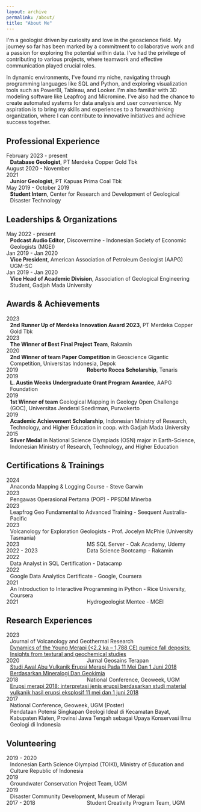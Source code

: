 ```yaml
---
layout: archive
permalink: /about/
title: "About Me"
---
```


I'm a geologist driven by curiosity and love in the geoscience field. My journey so far has been marked by a commitment to collaborative work and a passion for exploring the potential within data. I've had the privilege of contributing to various projects, where teamwork and effective communication played crucial roles.

In dynamic environments, I've found my niche, navigating through programming languages like SQL and Python, and exploring visualization tools such as PowerBI, Tableau, and Looker. I'm also familiar with 3D modeling software like Leapfrog and Micromine. I've also had the chance to create automated systems for data analysis and user convenience. My aspiration is to bring my skills and experiences to a forwardthinking organization, where I can contribute to innovative initiatives and achieve success together.

<style>
    dl {
        margin: 0;
        padding: 0;
    }
    dt, dd {
        display: inline-block;
        margin: 0;
        padding: 0;
    }
    dt {
        width: 200px; /* Adjust width as needed */
        text-align: left;
    }
    dd {
        margin-left: 10px; /* Adjust margin as needed */
    }
</style>

## Professional Experience
<dl>
<dt>February 2023 - present</dt>
<dd><strong>Database Geologist</strong>, PT Merdeka Copper Gold Tbk </dd>

<dt>August 2020 - November 2021</dt>
<dd><strong>Junior Geologist</strong>, PT Kapuas Prima Coal Tbk</dd>

<dt>May 2019 - October 2019</dt>
<dd><strong>Student Intern</strong>, Center for Research and Development of Geological Disaster Technology</dd>
</dl>

## Leaderships & Organizations
<dl>
<dt>May 2022 - present</dt>
<dd><strong>Podcast Audio Editor</strong>, Discovermine - Indonesian Society of Economic Geologists (MGEI) </dd>

<dt>Jan 2019 - Jan 2020</dt>
<dd><strong>Vice President</strong>, American Association of Petroleum Geologist (AAPG) UGM-SC</dd>

<dt>Jan 2019 - Jan 2020</dt>
<dd><strong>Vice Head of Academic Division</strong>, Association of Geological Engineering Student, Gadjah Mada University</dd>
</dl>

## Awards & Achievements
<dl>
<dt>2023</dt>
<dd><strong>2nd Runner Up of Merdeka Innovation Award 2023</strong>, PT Merdeka Copper Gold Tbk </dd>

<dt>2023</dt>
<dd><strong>The Winner of Best Final Project Team</strong>, Rakamin</dd>

<dt>2020</dt>
<dd><strong>2nd Winner of team Paper Competition</strong> in Geoscience Gigantic Competition, Universitas Indonesia, Depok</dd>

<dt>2019</dt>
<dd><strong>Roberto Rocca Scholarship</strong>, Tenaris</dd>

<dt>2019</dt>
<dd><strong>L. Austin Weeks Undergraduate Grant Program Awardee</strong>, AAPG Foundation</dd>

<dt>2019</dt>
<dd><strong>1st Winner of team</strong> Geological Mapping in Geology Open Challenge (GOC), Universitas Jenderal Soedirman, Purwokerto</dd>

<dt>2019</dt>
<dd><strong>Academic Achievement Scholarship</strong>, Indonesian Ministry of Research, Technology, and Higher Education in coop. with Gadjah Mada University</dd>

<dt>2015</dt>
<dd><strong>Silver Medal</strong> in National Science Olympiads (OSN) major in Earth-Science, Indonesian Ministry of Research, Technology, and Higher Education</dd>
</dl>

## Certifications & Trainings
<dl>
<dt>2024</dt>
<dd>Anaconda Mapping & Logging Course - Steve Garwin</dd>

<dt>2023</dt>
<dd>Pengawas Operasional Pertama (POP) - PPSDM Minerba</dd>

<dt>2023</dt>
<dd>Leapfrog Geo Fundamental to Advanced Training - Seequent Australia-Pacific</dd>

<dt>2023</dt>
<dd>Volcanology for Exploration Geologists - Prof. Jocelyn
McPhie (University Tasmania)</dd>

<dt>2023</dt>
<dd>MS SQL Server - Oak Academy, Udemy</dd>

<dt>2022 - 2023</dt>
<dd>Data Science Bootcamp - Rakamin</dd>

<dt>2022</dt>
<dd>Data Analyst in SQL Certification - Datacamp</dd>

<dt>2022</dt>
<dd>Google Data Analytics Certificate - Google, Coursera</dd>

<dt>2021</dt>
<dd>An Introduction to Interactive Programming in Python - Rice University, Coursera</dd>

<dt>2021</dt>
<dd>Hydrogeologist Mentee - MGEI</dd>
</dl>

## Research Experiences
<dl>
<dt>2023</dt>
<dd>Journal of Volcanology and Geothermal Research</dd>

<dt></dt>
<dd><a href="https://doi.org/10.1016/j.jvolgeores.2023.107919">Dynamics of the Young Merapi (<2.2 ka – 1,788 CE) pumice fall deposits: Insights from textural and geochemical studies</a></dd>

<dt>2020</dt>
<dd>Jurnal Geosains Terapan</dd>

<dt></dt>
<dd><a href="http://103.41.207.198/index.php/id/article/view/22">Studi Awal Abu Vulkanik Erupsi Merapi Pada 11 Mei Dan 1 Juni 2018 Berdasarkan Mineralogi Dan Geokimia</a></dd>

<dt>2018</dt>
<dd>National Conference, Geoweek, UGM</dd>

<dt></dt>
<dd><a href="https://d1wqtxts1xzle7.cloudfront.net/106162105/OVK-3_ERUPSI_20MERAPI_202018_20INTERPRETASI_20JENIS_20ERUPSI_20BERDASARKAN_20STUDI_20MATERIAL_20VULKANIK_20HASIL_20ERUPSI_20EKSPLOSIF_20-libre.pdf?1696320697=&response-content-disposition=inline%3B+filename%3DErupsi_Merapi_2018_Interpretasi_Jenis_Er.pdf&Expires=1712974976&Signature=G8ibpD2m4lOzgaMf4Obpo2DruXA3xN1jZCXckwhv47DoB0fltF-wxiLdH-lPtrDXjCcIl1bUaS2f2uProWhFX2WenfL2ldwcxUKqpgp-QhKVLpOCReItLnyH7-8zSi4YSRrCufDMhrkAm2N7RgXf0Hb9QfZH8ris1s2b1UcFXoFDU3WT3-I1hwzuswUKSh~~RM~XfO1SD6MBpEEYJnrnuHl60CxojevwWCPbfM3cxx8JHwYLwAMlapNsFR8vC7k7IUWHhXYXZSFnzKKEbJJsziRbitW7uWAq2j1y8t~DyOs1DS4a55TS1B1Ljgwt7HJ25yV2zJlUfcJSwbSeWb8MkQ__&Key-Pair-Id=APKAJLOHF5GGSLRBV4ZA">Erupsi merapi 2018: interpretasi jenis erupsi berdasarkan studi material vulkanik hasil erupsi eksplosif 11 mei dan 1 juni 2018</a></dd>
</d1>

<dt>2017</dt>
<dd>National Conference, Geoweek, UGM (Poster)</dd>

<dt></dt>
<dd>Pendataan Potensi Singkapan Geologi Ideal di Kecamatan Bayat, Kabupaten Klaten, Provinsi Jawa Tengah sebagai Upaya Konservasi Ilmu Geologi di Indonesia</dd>

## Volunteering
<dl>
<dt>2019 - 2020</dt>
<dd>Indonesian Earth Science Olympiad (TOIKI), Ministry of Education and Culture Republic of Indonesia</dd>

<dt>2019</dt>
<dd>Groundwater Conservation Project Team, UGM</dd>

<dt>2019</dt>
<dd>Disaster Community Development, Museum of Merapi</dd>

<dt>2017 - 2018</dt>
<dd>Student Creativity Program Team, UGM</dd>
</d1>

